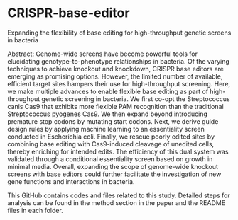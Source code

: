 # CRISPR-base-editor
Expanding the flexibility of base editing for high-throughput genetic screens in bacteria

Abstract: Genome-wide screens have become powerful tools for elucidating genotype-to-phenotype relationships in bacteria. Of the varying techniques to achieve knockout and knockdown, CRISPR base editors are emerging as promising options. However, the limited number of available, efficient target sites hampers their use for high-throughput screening. Here, we make multiple advances to enable flexible base editing as part of high-throughput genetic screening in bacteria. We first co-opt the Streptococcus canis Cas9 that exhibits more flexible PAM recognition than the traditional Streptococcus pyogenes Cas9. We then expand beyond introducing premature stop codons by mutating start codons. Next, we derive guide design rules by applying machine learning to an essentiality screen conducted in Escherichia coli. Finally, we rescue poorly edited sites by combining base editing with Cas9-induced cleavage of unedited cells, thereby enriching for intended edits. The efficiency of this dual system was validated through a conditional essentiality screen based on growth in minimal media. Overall, expanding the scope of genome-wide knockout screens with base editors could further facilitate the investigation of new gene functions and interactions in bacteria. 

This GitHub contains codes and files related to this study. Detailed steps for analysis can be found in the method section in the paper and the README files in each folder.
